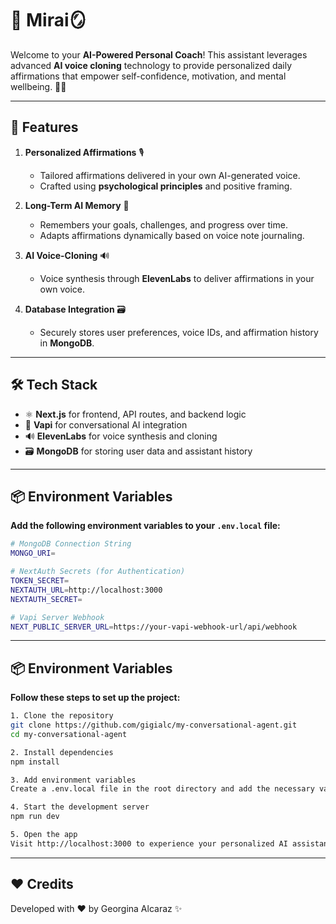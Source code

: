 # 🧘 **Mirai🪞**

Welcome to your **AI-Powered Personal Coach**! This assistant leverages advanced **AI voice cloning** technology to provide personalized daily affirmations that empower self-confidence, motivation, and mental wellbeing. 🧠💡  

---

## 🌟 **Features**

1. **Personalized Affirmations** 🎙️  
   - Tailored affirmations delivered in your own AI-generated voice.  
   - Crafted using **psychological principles** and positive framing.  

2. **Long-Term AI Memory** 📓  
   - Remembers your goals, challenges, and progress over time.  
   - Adapts affirmations dynamically based on voice note journaling.  

3. **AI Voice-Cloning** 🔊  
   - Voice synthesis through **ElevenLabs** to deliver affirmations in your own voice.  

4. **Database Integration** 🗃️  
   - Securely stores user preferences, voice IDs, and affirmation history in **MongoDB**.  

---

## 🛠️ **Tech Stack**

- ⚛️ **Next.js** for frontend, API routes, and backend logic  
- 🤖 **Vapi** for conversational AI integration  
- 🔊 **ElevenLabs** for voice synthesis and cloning  
- 🗃️ **MongoDB** for storing user data and assistant history  

---

## 📦 **Environment Variables**  
**Add the following environment variables to your `.env.local` file:**

```bash
# MongoDB Connection String
MONGO_URI=

# NextAuth Secrets (for Authentication)
TOKEN_SECRET=
NEXTAUTH_URL=http://localhost:3000
NEXTAUTH_SECRET=

# Vapi Server Webhook
NEXT_PUBLIC_SERVER_URL=https://your-vapi-webhook-url/api/webhook
```

---

## 📦 **Environment Variables**
**Follow these steps to set up the project:**

```bash
1. Clone the repository
git clone https://github.com/gigialc/my-conversational-agent.git
cd my-conversational-agent

2. Install dependencies
npm install

3. Add environment variables
Create a .env.local file in the root directory and add the necessary variables.

4. Start the development server
npm run dev

5. Open the app
Visit http://localhost:3000 to experience your personalized AI assistant.
```

---
## ❤️  **Credits**
Developed with ❤️ by Georgina Alcaraz ✨



